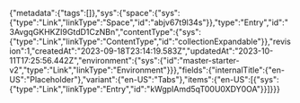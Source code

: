 {"metadata":{"tags":[]},"sys":{"space":{"sys":{"type":"Link","linkType":"Space","id":"abjv67t9l34s"}},"type":"Entry","id":"3AvgqGKHKZI9GtdD1CzNBn","contentType":{"sys":{"type":"Link","linkType":"ContentType","id":"collectionExpandable"}},"revision":1,"createdAt":"2023-09-18T23:14:19.583Z","updatedAt":"2023-10-11T17:25:56.442Z","environment":{"sys":{"id":"master-starter-v2","type":"Link","linkType":"Environment"}}},"fields":{"internalTitle":{"en-US":"Placeholder"},"variant":{"en-US":"Tabs"},"items":{"en-US":[{"sys":{"type":"Link","linkType":"Entry","id":"kWgpIAmd5qT00U0XDY0OA"}}]}}}